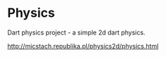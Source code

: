 Physics
=======

Dart physics project - a simple 2d dart physics.

http://micstach.republika.pl/physics2d/physics.html

